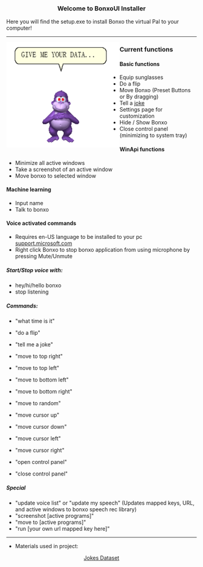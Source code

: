 
<div align='center'><h3>Welcome to BonxoUI Installer</h3> </div>  
<p>Here you will find the setup.exe to install Bonxo the virtual Pal to your computer!</p> 

---  

 <p>
  <img width="300" align='left' src="https://github.com/ossi1801/readme-images/blob/main/demonbonxo.png?raw=true">
</p>

 ### Current functions
  #### Basic functions
   - Equip sunglasses
   - Do a flip
   - Move Bonxo (Preset Buttons or By dragging)
   - Tell a [joke](!https://www.kaggle.com/datasets/abhinavmoudgil95/short-jokes)
   - Settings page for customization
   - Hide / Show Bonxo
   - Close control panel (minimizing to system tray)
  #### WinApi functions
   - Minimize all active windows 
   - Take a screenshot of an active window
   - Move bonxo to selected window
  #### Machine learning
  - Input name
  - Talk to bonxo
  #### Voice activated commands
   - Requires en-US language to be installed to your pc  [support.microsoft.com](https://support.microsoft.com/en-us/windows/install-a-language-for-windows-ccd853d3-9ecd-7da7-9ef0-72b4a055410a)
   - Right click Bonxo to stop bonxo application from using microphone by pressing Mute/Unmute
  ##### Start/Stop voice with:
  - hey/hi/hello bonxo  
  - stop listening
  #####  Commands:
  - "what time is it"
  - "do a flip"
  - "tell me a joke"

  - "move to top right"
  - "move to top left"
  - "move to bottom left"
  - "move to bottom right"
  - "move to random"

  - "move cursor up"
  - "move cursor down"
  - "move cursor left"
  - "move cursor right"

  - "open control panel"
  - "close control panel" 
  ##### Special
  - "update voice list" or "update my speech" (Updates mapped keys, URL, and active windows to bonxo speech rec library)
  - "screenshot [active programs]"
  - "move to [active programs]"
  - "run [your own url mapped key here]"


---
 - Materials used in project:
 <div align='center'><a href="https://www.kaggle.com/datasets/abhinavmoudgil95/short-jokes">Jokes Dataset</a></div>




